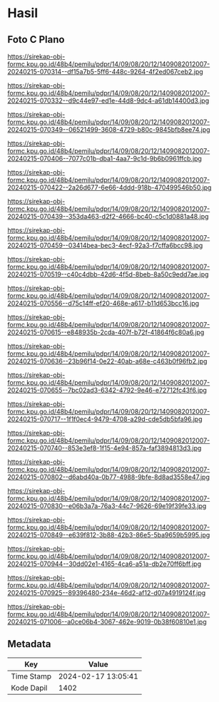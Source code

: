 # Hasil

## Foto C Plano

https://sirekap-obj-formc.kpu.go.id/48b4/pemilu/pdpr/14/09/08/20/12/1409082012007-20240215-070314--df15a7b5-5ff6-448c-9264-4f2ed067ceb2.jpg

https://sirekap-obj-formc.kpu.go.id/48b4/pemilu/pdpr/14/09/08/20/12/1409082012007-20240215-070332--d9c44e97-ed1e-44d8-9dc4-a61db14400d3.jpg

https://sirekap-obj-formc.kpu.go.id/48b4/pemilu/pdpr/14/09/08/20/12/1409082012007-20240215-070349--06521499-3608-4729-b80c-9845bfb8ee74.jpg

https://sirekap-obj-formc.kpu.go.id/48b4/pemilu/pdpr/14/09/08/20/12/1409082012007-20240215-070406--7077c01b-dba1-4aa7-9c1d-9b6b0961ffcb.jpg

https://sirekap-obj-formc.kpu.go.id/48b4/pemilu/pdpr/14/09/08/20/12/1409082012007-20240215-070422--2a26d677-6e66-4ddd-918b-470499546b50.jpg

https://sirekap-obj-formc.kpu.go.id/48b4/pemilu/pdpr/14/09/08/20/12/1409082012007-20240215-070439--353da463-d2f2-4666-bc40-c5c1d0881a48.jpg

https://sirekap-obj-formc.kpu.go.id/48b4/pemilu/pdpr/14/09/08/20/12/1409082012007-20240215-070459--03414bea-bec3-4ecf-92a3-f7cffa6bcc98.jpg

https://sirekap-obj-formc.kpu.go.id/48b4/pemilu/pdpr/14/09/08/20/12/1409082012007-20240215-070519--c40c4dbb-42d6-4f5d-8beb-8a50c9edd7ae.jpg

https://sirekap-obj-formc.kpu.go.id/48b4/pemilu/pdpr/14/09/08/20/12/1409082012007-20240215-070556--d75c14ff-ef20-468e-a617-b11d653bcc16.jpg

https://sirekap-obj-formc.kpu.go.id/48b4/pemilu/pdpr/14/09/08/20/12/1409082012007-20240215-070615--e848935b-2cda-407f-b72f-41864f6c80a6.jpg

https://sirekap-obj-formc.kpu.go.id/48b4/pemilu/pdpr/14/09/08/20/12/1409082012007-20240215-070636--23b96f14-0e22-40ab-a68e-c463b0f96fb2.jpg

https://sirekap-obj-formc.kpu.go.id/48b4/pemilu/pdpr/14/09/08/20/12/1409082012007-20240215-070655--7bc02ad3-6342-4792-9e46-e72712fc43f6.jpg

https://sirekap-obj-formc.kpu.go.id/48b4/pemilu/pdpr/14/09/08/20/12/1409082012007-20240215-070717--1f1f0ec4-9479-4708-a29d-cde5db5bfa96.jpg

https://sirekap-obj-formc.kpu.go.id/48b4/pemilu/pdpr/14/09/08/20/12/1409082012007-20240215-070740--853e3ef8-1f15-4e94-857a-faf3894813d3.jpg

https://sirekap-obj-formc.kpu.go.id/48b4/pemilu/pdpr/14/09/08/20/12/1409082012007-20240215-070802--d6abd40a-0b77-4988-9bfe-8d8ad3558e47.jpg

https://sirekap-obj-formc.kpu.go.id/48b4/pemilu/pdpr/14/09/08/20/12/1409082012007-20240215-070830--e06b3a7a-76a3-44c7-9626-69e19f39fe33.jpg

https://sirekap-obj-formc.kpu.go.id/48b4/pemilu/pdpr/14/09/08/20/12/1409082012007-20240215-070849--e639f812-3b88-42b3-86e5-5ba9659b5995.jpg

https://sirekap-obj-formc.kpu.go.id/48b4/pemilu/pdpr/14/09/08/20/12/1409082012007-20240215-070944--30dd02e1-4165-4ca6-a51a-db2e70ff6bff.jpg

https://sirekap-obj-formc.kpu.go.id/48b4/pemilu/pdpr/14/09/08/20/12/1409082012007-20240215-070925--89396480-234e-46d2-af12-d07a4919124f.jpg

https://sirekap-obj-formc.kpu.go.id/48b4/pemilu/pdpr/14/09/08/20/12/1409082012007-20240215-071006--a0ce06b4-3067-462e-9019-0b38f60810e1.jpg


## Metadata

| Key        | Value               |
| ---------- | ------------------- |
| Time Stamp | 2024-02-17 13:05:41 |
| Kode Dapil | 1402                |



